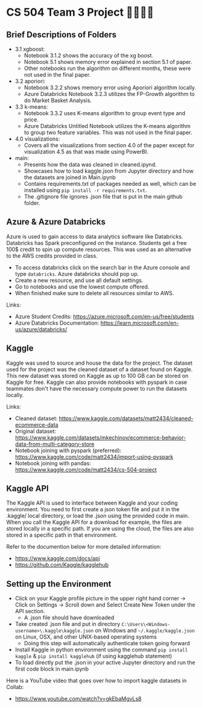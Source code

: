 # CS 504 Team 3 Project 🧑‍💻👩‍💻

## Brief Descriptions of Folders
- 3.1 xgboost:
    - Notebook 3.1.2 shows the accuracy of the xg boost.
    - Notebook 5.1 shows memory error explained in section 5.1 of paper.
    - Other notebooks run the algorithm on different months, these were not used in the final paper. 
- 3.2 aporiori:
    - Notebook 3.2.2 shows memory error using Aporiori algorithm locally. 
    - Azure Databricks Notebook 3.2.3 utilizes the FP-Growth algorithm to do Market Basket Analysis.
- 3.3 k-means:
    - Notebook 3.3.2 uses K-means algorithm to group event type and price. 
    - Azure Databricks Untitled Notebook utilizes the K-means algorithm to group two feature variables. This was not used in the final paper.
- 4.0 visualizations:
    - Covers all the visualizations from section 4.0 of the paper except for visualization 4.5 as that was made using PowerBI.
- main:
    - Presents how the data was cleaned in cleaned.ipynd.
    - Showcases how to load kaggle.json from Jupyter directory and how the datasets are joined in Main.ipynb
    - Contains requirements.txt of packages needed as well, which can be installed using `pip install -r requirements.txt`.
    - The .gitignore file ignores .json file that is put in the main github folder.

## Azure & Azure Databricks
Azure is used to gain access to data analytics software like Databricks. Databricks has Spark preconfigured on the instance. Students get a free 100$ credit to spin up compute resources. This was used as an alternative to the AWS credits provided in class.
- To access databricks click on the search bar in the Azure console and type `databricks`. Azure databricks should pop up. 
- Create a new resource, and use all default settings. 
- Go to notebooks and use the lowest compute offered. 
- When finished make sure to delete all resources similar to AWS. 

Links:
- Azure Student Credits: https://azure.microsoft.com/en-us/free/students
- Azure Databricks Documentation: https://learn.microsoft.com/en-us/azure/databricks/

## Kaggle 
Kaggle was used to source and house the data for the project. The dataset used for the project was the cleaned dataset of a dataset found on Kaggle. This new dataset was stored on Kaggle as up to 100 GB can be stored on Kaggle for free. Kaggle can also provide notebooks with pyspark in case teammates don't have the necessary compute power to run the datasets locally. 

Links:
- Cleaned dataset: https://www.kaggle.com/datasets/matt2434/cleaned-ecommerce-data
- Original dataset: https://www.kaggle.com/datasets/mkechinov/ecommerce-behavior-data-from-multi-category-store
- Notebook joining with pyspark (preferred): https://www.kaggle.com/code/matt2434/import-using-pyspark
- Notebook joining with pandas: https://www.kaggle.com/code/matt2434/cs-504-project

## Kaggle API
The Kaggle API is used to interface between Kaggle and your coding environment. You need to first create a json token file and put it in the .kaggle/ local directory, or load the .json using the provided code in main. When you call the Kaggle API for a download for example, the files are stored locally in a specific path. If you are using the cloud, the files are also stored in a specific path in that environment. 

Refer to the documention below for more detailed information:
- https://www.kaggle.com/docs/api
- https://github.com/Kaggle/kagglehub

## Setting up the Environment
- Click on your Kaggle profile picture in the upper right hand corner -> Click on Settings -> Scroll down and Select Create New Token under the API section.
    - A .json file should have downloaded
- Take created .json file and put in directory `C:\Users\<Windows-username>\.kaggle\kaggle.json` on Windows and `~/.kaggle/kaggle.json` on Linux, OSX, and other UNIX-based operating systems
    - Doing this step will automatically authenticate token going forward
- Install Kaggle in python environment using the command `pip install kaggle` & `pip install kagglehub` (if using kagglehub statement)
- To load directly put the .json in your active Jupyter directory and run the first code block in main.ipynb

Here is a YouTube video that goes over how to import kaggle datasets in Collab:
- https://www.youtube.com/watch?v=gkEbaMgvLs8
